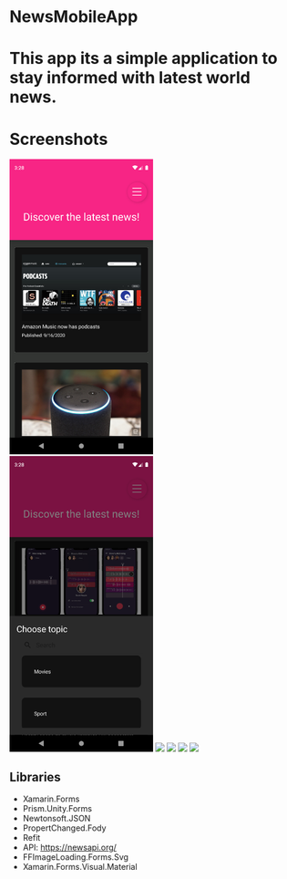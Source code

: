 # NewsMobileApp

# This app its a simple application to stay informed with latest world news. 

# Screenshots

<img src="Screenshot_1602790083.png" width="50%">
<img src="Screenshot_1602790097.png" width="50%">
<img src="Screenshot_1602790101.jpeg" width="50%">
<img src="Screenshot_1602790115.jpeg" width="50%">
<img src="Screenshot_1602790189.jpeg" width="50%">
<img src="Screenshot_1602790252.jpeg" width="50%">

## Libraries
* Xamarin.Forms
* Prism.Unity.Forms
* Newtonsoft.JSON
* PropertChanged.Fody
* Refit
* API: https://newsapi.org/
* FFImageLoading.Forms.Svg
* Xamarin.Forms.Visual.Material
